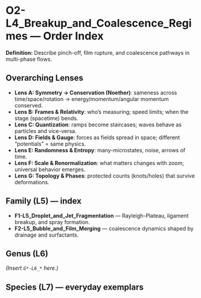 # O2-L4_Breakup_and_Coalescence_Regimes — Order Index
**Definition:** Describe pinch-off, film rupture, and coalescence pathways in multi-phase flows.

## Overarching Lenses

- **Lens A: Symmetry -> Conservation (Noether)**: sameness across time/space/rotation → energy/momentum/angular momentum conserved.
- **Lens B: Frames & Relativity**: who’s measuring; speed limits; when the stage (spacetime) bends.
- **Lens C: Quantization**: ramps become staircases; waves behave as particles and vice-versa.
- **Lens D: Fields & Gauge**: forces as fields spread in space; different “potentials” = same physics.
- **Lens E: Randomness & Entropy**: many-microstates, noise, arrows of time.
- **Lens F: Scale & Renormalization**: what matters changes with zoom; universal behavior emerges.
- **Lens G: Topology & Phases**: protected counts (knots/holes) that survive deformations.

## Family (L5) — index
- **F1-L5_Droplet_and_Jet_Fragmentation** — Rayleigh-Plateau, ligament breakup, and spray formation.
- **F2-L5_Bubble_and_Film_Merging** — coalescence dynamics shaped by drainage and surfactants.

## Genus (L6)
_(Insert `G*-L6_*` here.)_

## Species (L7) — everyday exemplars
